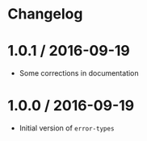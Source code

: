 # Changelog

1.0.1 / 2016-09-19
==================

  * Some corrections in documentation

1.0.0 / 2016-09-19
==================

  * Initial version of `error-types`